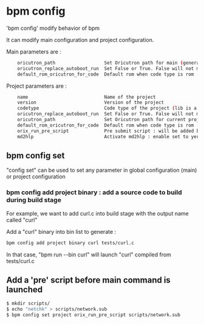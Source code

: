 # bpm config

'bpm config' modify behavior of bpm

It can modify main configuration and project configuration.

Main parameters are :

```bash
    oricutron_path                  Set Oricutron path for main (general behavior), value must be path of Oricutron binary with filename binary in the path
    oricutron_replace_autoboot_run  Set False or True. False will not modify /etc/autoboot in Oricutron
    default_rom_oricutron_for_code  Default rom when code type is rom : the .rom will be inserted into this slot
```

Project parameters are :

```bash
    name                            Name of the project
    version                         Version of the project
    codetype                        Code type of the project (lib is a library, bin a command line [lib|bin])
    oricutron_replace_autoboot_run  Set False or True. False will not modify /etc/autoboot in Oricutron when bpm run is executed
    oricutron_path                  Set Oricutron path for current project
    default_rom_oricutron_for_code  Default rom when code type is rom : the .rom will be inserted into this slot
    orix_run_pre_script             Pre submit script : will be added before project command
    md2hlp                          Activate md2hlp : enable set to yer, disabled set to no
```

## bpm config set

"config set" can be used to set any parameter in global configuration (main) or project configuration

### bpm config add project binary : add a source code to build during build stage

For example, we want to add curl.c into build stage with the output name called "curl"

Add a "curl" binary into bin list to generate :

```bash
bpm config add project binary curl tests/curl.c
```

In that case, "bpm run --bin curl" will launch "curl" compiled from tests/curl.c

## Add a 'pre' script before main command is launched

```bash
$ mkdir scripts/
$ echo "netchk" > scripts/network.sub
$ bpm config set project orix_run_pre_script scripts/network.sub
```

